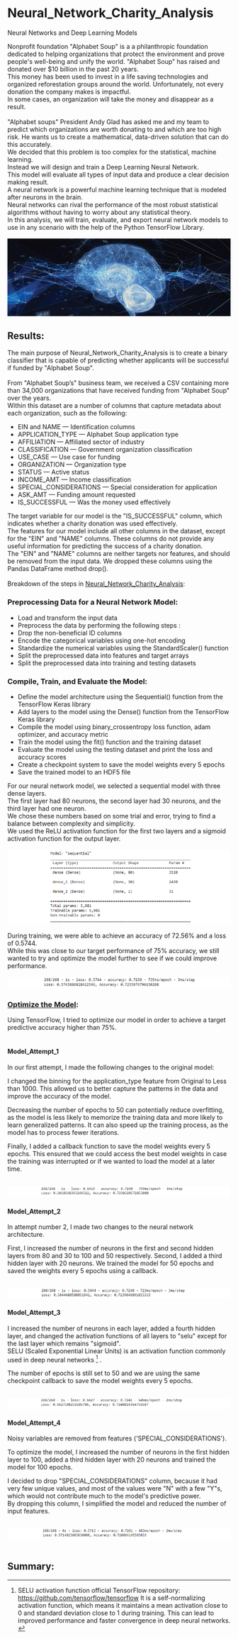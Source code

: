 # Neural_Network_Charity_Analysis
Neural Networks and Deep Learning Models


Nonprofit foundation "Alphabet Soup" is a a philanthropic foundation dedicated to helping organizations that protect the environment and prove people's well-being and unify the world. "Alphabet Soup" has raised and donated over $10 billion in the past 20 years.<br> This money has been used to invest in a life saving technologies and organized reforestation groups around the world. Unfortunately, not every donation the company makes is impactful.<br> In some cases, an organization will take the money and  disappear as a result.<br><br> "Alphabet soups" President Andy Glad has asked me and my team to predict which organizations are worth donating to and which are too high risk. He wants us to create a mathematical, data-driven solution that can do this accurately.<br> We decided that this problem is too complex for the statistical, machine learning. <br>Instead we will design and train a Deep Learning Neural Network.<br> This model will evaluate all types of input data and produce a clear decision making result.<br> A neural network is a powerful machine learning technique that is modeled after neurons in the brain.<br> Neural networks can rival the performance of the most robust statistical algorithms without having to worry about any statistical theory.<br> In this analysis, we will train, evaluate, and export neural network models to use in any scenario with the help of the Python TensorFlow Library.<br><br>
![This is an image](https://github.com/MilosPopov007/Neural_Network_Charity_Analysis/blob/main/Resources/DeepLearning.jpg)



## Results:

The main purpose of Neural_Network_Charity_Analysis is to create a binary classifier that is capable of predicting whether applicants will be successful if funded by "Alphabet Soup". <br><br>
From "Alphabet Soup’s" business team, we received a CSV containing more than 34,000 organizations that have received funding from "Alphabet Soup" over the years.<br> Within this dataset are a number of columns that capture metadata about each organization, such as the following:

* EIN and NAME — Identification columns
* APPLICATION_TYPE — Alphabet Soup application type
* AFFILIATION — Affiliated sector of industry
* CLASSIFICATION — Government organization classification
* USE_CASE — Use case for funding
* ORGANIZATION — Organization type
* STATUS — Active status
* INCOME_AMT — Income classification
* SPECIAL_CONSIDERATIONS — Special consideration for application
* ASK_AMT — Funding amount requested
* IS_SUCCESSFUL — Was the money used effectively

The target variable for our model is the "IS_SUCCESSFUL" column, which indicates whether a charity donation was used effectively.<br>
The features for our model include all other columns in the dataset, except for the "EIN" and "NAME" columns. These columns do not provide any useful information for predicting the success of a charity donation.<br>
The "EIN" and "NAME" columns are neither targets nor features, and should be removed from the input data. We dropped these columns using the Pandas DataFrame method drop().<br><br>
Breakdown of the steps in [Neural_Network_Charity_Analysis](https://github.com/MilosPopov007/Neural_Network_Charity_Analysis/blob/main/AlphabetSoupCharity.ipynb):<br>

### Preprocessing Data for a Neural Network Model:

* Load and transform the input data
* Preprocess the data by performing the following steps :
* Drop the non-beneficial ID columns
* Encode the categorical variables using one-hot encoding
* Standardize the numerical variables using the StandardScaler() function
* Split the preprocessed data into features and target arrays
* Split the preprocessed data into training and testing datasets

### Compile, Train, and Evaluate the Model:

* Define the model architecture using the Sequential() function from the TensorFlow Keras library
* Add layers to the model using the Dense() function from the TensorFlow Keras library
* Compile the model using binary_crossentropy loss function, adam optimizer, and accuracy metric
* Train the model using the fit() function and the training dataset
* Evaluate the model using the testing dataset and print the loss and accuracy scores
* Create a checkpoint system to save the model weights every 5 epochs
* Save the trained model to an HDF5 file<br>

For our neural network model, we selected a sequential model with three dense layers.<br> The first layer had 80 neurons, the second layer had 30 neurons, and the third layer had one neuron.<br> We chose these numbers based on some trial and error, trying to find a balance between complexity and simplicity.<br> We used the ReLU activation function for the first two layers and a sigmoid activation function for the output layer.<br><br>
![This is an image](https://github.com/MilosPopov007/Neural_Network_Charity_Analysis/blob/main/Resources/model_base.png)

During training, we were able to achieve an accuracy of 72.56% and a loss of 0.5744.<br> While this was close to our target performance of 75% accuracy, we still wanted to try and optimize the model further to see if we could improve performance.<br><br>
![This is an image](https://github.com/MilosPopov007/Neural_Network_Charity_Analysis/blob/main/Resources/base_result.png)

### [Optimize the Model](https://github.com/MilosPopov007/Neural_Network_Charity_Analysis/blob/main/AlphabetSoupCharity_Optimization.ipynb):

Using TensorFlow, I tried to optimize our model in order to achieve a target predictive accuracy higher than 75%.<br><br>
#### Model_Attempt_1 

 In our first attempt, I made the following changes to the original model:

 I changed the binning for the application_type feature from Original to Less than 1000.
 This allowed us to better capture the patterns in the data and improve the accuracy of the model.

 Decreasing the number of epochs to 50 can potentially reduce overfitting, as the model is less likely to memorize the training data and more likely to learn generalized patterns. It can also speed up the training process, as the model has to process fewer iterations.

 Finally, I added a callback function to save the model weights every 5 epochs.
 This ensured that we could access the best model weights in case the training was interrupted or if we wanted to load the model at a later time.<br><br>
 
 ![This is an image](https://github.com/MilosPopov007/Neural_Network_Charity_Analysis/blob/main/Resources/model_1.png)
 
#### Model_Attempt_2 

 In attempt number 2, I made two changes to the neural network architecture.

 First, I increased the number of neurons in the first and second hidden layers from 80 and 30 to 100 and 50 respectively.
 Second, I added a third hidden layer with 20 neurons.
 We trained the model for 50 epochs and saved the weights every 5 epochs using a callback.<br><br>
 
 ![This is an image](https://github.com/MilosPopov007/Neural_Network_Charity_Analysis/blob/main/Resources/model_2.png)
 
 #### Model_Attempt_3 

I increased the number of neurons in each layer, added a fourth hidden layer, and changed the activation functions of all layers to "selu" except for the last layer which remains "sigmoid".<br>SELU (Scaled Exponential Linear Units) is an activation function commonly used in deep neural networks [^1] .
[^1]:SELU activation function official TensorFlow repository: https://github.com/tensorflow/tensorflow
It is a self-normalizing activation function, which means it maintains a mean activation close to 0 and standard deviation close to 1 during training. This can lead to improved performance and faster convergence in deep neural networks.<br>

The number of epochs is still set to 50 and we are using the same checkpoint callback to save the model weights every 5 epochs.<br><br>

![This is an image](https://github.com/MilosPopov007/Neural_Network_Charity_Analysis/blob/main/Resources/mode_3.png)

#### Model_Attempt_4 

Noisy variables are removed from features ('SPECIAL_CONSIDERATIONS').

To optimize the model, I increased the number of neurons in the first hidden layer to 100, added a third hidden layer with 20 neurons and trained the model for 100 epochs.

I decided to drop "SPECIAL_CONSIDERATIONS" column, because it had very few unique values, and most of the values were "N" with a few "Y"s, which would not contribute much to the model's predictive power.<br>
By dropping this column, I simplified the model and reduced the number of input features.<br><br>

![This is an image](https://github.com/MilosPopov007/Neural_Network_Charity_Analysis/blob/main/Resources/model_4.png)<br><br>

## Summary: 


